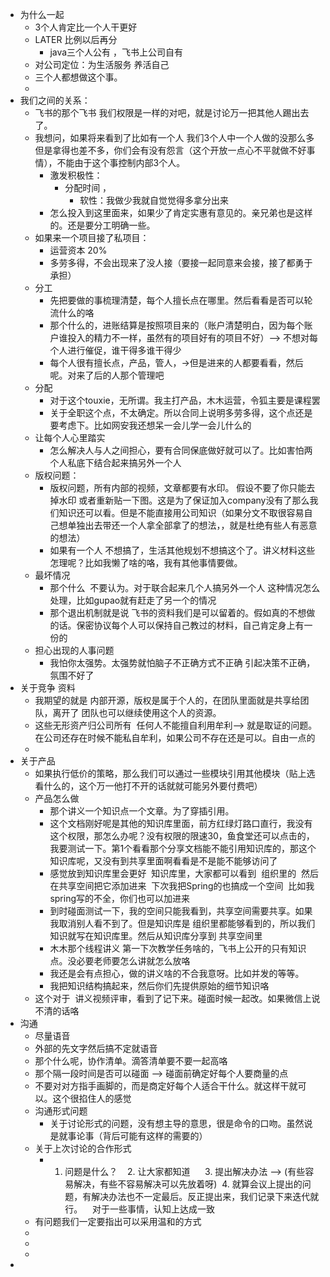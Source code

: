- 为什么一起
	- 3个人肯定比一个人干更好
	- LATER 比例以后再分
		- java三个人公有 ，飞书上公司自有
	- 对公司定位：为生活服务 养活自己
	- 三个人都想做这个事。
	-
- 我们之间的关系：
	- 飞书的那个飞书 我们权限是一样的对吧，就是讨论万一把其他人踢出去了。
	- 我想问，如果将来看到了比如有一个人 我们3个人中一个人做的没那么多但是拿得也差不多，你们会有没有怨言（这个开放一点心不平就做不好事情），不能由于这个事控制内部3个人。
		- 激发积极性：
			- 分配时间 ，
				- 软性：我做少我就自觉觉得多拿分出来
		- 怎么投入到这里面来，如果少了肯定实惠有意见的。亲兄弟也是这样的。还是要分工明确一些。
	- 如果来一个项目接了私项目：
		- 运营资本 20%
		- 多劳多得，不会出现来了没人接（要接一起同意来会接，接了都勇于承担）
	- 分工
		- 先把要做的事梳理清楚，每个人擅长点在哪里。然后看看是否可以轮流什么的咯
		- 那个什么的，进账结算是按照项目来的（账户清楚明白，因为每个账户谁投入的精力不一样，虽然有的项目好有的项目不好）--> 不想对每个人进行催促，谁干得多谁干得少
		- 每个人很有擅长点，产品，管人，->但是进来的人都要看看，然后呢。对来了后的人那个管理吧
	- 分配
		- 对于这个touxie，无所谓。我主打产品，木木运营，令狐主要是课程罢
		- 关于全职这个点，不太确定。所以合同上说明多劳多得，这个点还是要考虑下。比如网安我还想呆一会儿学一会儿什么的
	- 让每个人心里踏实
		- 怎么解决人与人之间担心，要有合同保底做好就可以了。比如害怕两个人私底下结合起来搞另外一个人
	- 版权问题：
		- 版权问题，所有内部的视频，文章都要有水印。 假设不要了你只能去掉水印 或者重新贴一下图。这是为了保证加入company没有了那么我们知识还可以看。但是不能直接用公司知识（如果分文不取很容易自己想单独出去带还一个人拿全部拿了的想法，，就是杜绝有些人有恶意的想法）
		- 如果有一个人 不想搞了，生活其他规划不想搞这个了。讲义材料这些怎理呢？比如我懒了啥的咯，我有其他事情要做。
	- 最坏情况
		- 那个什么  不要认为。对于联合起来几个人搞另外一个人 这种情况怎么处理，比如gupao就有赶走了另一个的情况
		- 那个退出机制就是说  飞书的资料我们是可以留着的。假如真的不想做的话。保密协议每个人可以保持自己教过的材料，自己肯定身上有一份的
	- 担心出现的人事问题
		- 我怕你太强势。太强势就怕脑子不正确方式不正确 引起决策不正确，氛围不好了
- 关于竞争 资料
	- 我期望的就是 内部开源，版权是属于个人的，在团队里面就是共享给团队，离开了 团队也可以继续使用这个人的资源。
	- 这些无形资产归公司所有  任何人不能擅自利用牟利--> 就是取证的问题。在公司还存在时候不能私自牟利，如果公司不存在还是可以。自由一点的
	-
- 关于产品
	- 如果执行低价的策略，那么我们可以通过一些模块引用其他模块（贴上选看什么的，这个万一他打不开的话就就可能另外要付费吧）
	- 产品怎么做
		- 那个讲义一个知识点一个文章。为了穿插引用。
		- 这个文档刚好呢是其他的知识库里面，前方红绿灯路口直行，我没有这个权限，那怎么办呢？没有权限的限速30，鱼食堂还可以点击的，我要测试一下。第1个看看那个分享文档能不能引用知识库的，那这个知识库呢，又没有到共享里面啊看看是不是能不能够访问了
		- 感觉放到知识库里会更好  知识库里，大家都可以看到  组织里的  然后在共享空间把它添加进来  下次我把Spring的也搞成一个空间  比如我spring写的不全，你们也可以加进来
		- 到时碰面测试一下，我的空间只能我看到，共享空间需要共享。如果我取消别人看不到了。但是知识库是 组织里都能够看到的，所以我们知识就写在知识库里。然后从知识库分享到 共享空间里
		- 木木那个线程讲义 第一下次教学任务啥的，飞书上公开的只有知识点。没必要老师要怎么讲就怎么放咯
		- 我还是会有点担心，做的讲义啥的不合我意呀。比如并发的等等。
		- 我把知识结构搞起来，然后你们先提供原始的细节知识咯
	- 这个对于  讲义视频评审，看到了记下来。碰面时候一起改。如果微信上说不清的话咯
- 沟通
	- 尽量语音
	- 外部的先文字然后搞不定就语音
	- 那个什么呢，协作清单。滴答清单要不要一起高咯
	- 那个隔一段时间是否可以碰面 --> 碰面前确定好每个人要商量的点
	- 不要对对方指手画脚的，而是商定好每个人适合干什么。就这样干就可以。这个很掐住人的感觉
	- 沟通形式问题
		- 关于讨论形式的问题，没有想主导的意思，很是命令的口吻。虽然说是就事论事（背后可能有这样的需要的）
	- 关于上次讨论的合作形式
		- 1. 问题是什么？    2. 让大家都知道      3. 提出解决办法 --> (有些容易解决，有些不容易解决可以先放着呀)  4. 就算会议上提出的问题，有解决办法也不一定最后。反正提出来，我们记录下来迭代就行。    对于一些事情，认知上达成一致
	- 有问题我们一定要指出可以采用温和的方式
	-
	-
	-
-